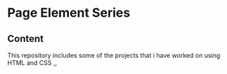 # Page Element Series
## Content
This repository includes some of the projects that i have worked on using HTML and CSS
,,
